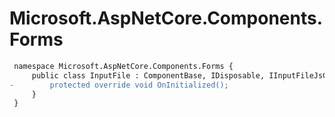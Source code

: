 # Microsoft.AspNetCore.Components.Forms

``` diff
 namespace Microsoft.AspNetCore.Components.Forms {
     public class InputFile : ComponentBase, IDisposable, IInputFileJsCallbacks {
-        protected override void OnInitialized();
     }
 }
```
